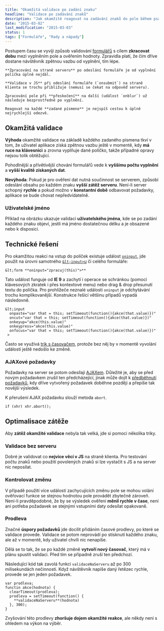 ```yaml
---
title: "Okamžitá validace po zadání znaku"
headline: "Validace po zadávání znaků"
description: "Jak okamžitě reagovat na zadávání znaků do pole během psaní."
date: "2015-03-02"
last_modification: "2015-03-03"
status: 1
tags: ["Formuláře", "Rady a nápady"]
---
```


Postupem času se vyvíjí způsob validování [formulářů](/formulare) s cílem **zkracovat dobu** mezi vyplněním pole a ověřením hodnoty. Zpravidla platí, že čím dříve dostane návštěvník zpětnou vazbu od vyplnění, tím lépe.

    **Zpracování na straně serveru** po odeslání formuláře je od vyplnění políčka úplně nejdál.

    **Validace v JS** při odeslání formuláře (`onsubmit`) na straně klienta se trochu přibližuje (nemusí se čekat na odpověď serveru).

    Zpracování pole při **přeskočení** na další (událost `onblur`) už následuje bezprostředně po vyplnění.

    Reagovat na každé **zadané písmeno** je nejspíš cestou k úplně nejrychlejší odezvě.

## Okamžitá validace

**Výhoda** okamžité validace na základě každého zadaného písmena tkví v tom, že uživatel aplikace získá zpětnou vazbu ještě v momentě, kdy **má ruce na klávesnici** a zrovna vyplňuje dané políčko, takže případné opravy nejsou tolik obtěžující.

Pohodlnější a přívětivější chování formulářů vede k **vyššímu počtu vyplnění** a **vyšší kvalitě získaných dat**.

**Nevýhoda**: Pokud je pro ověření dat nutná součinnost se serverem, způsobí odeslání obsahu po každém znaku **vyšší zátěž serveru**. Není-li server schopný **rychle** a pokud možno v **konstantní době** odbavovat požadavky, aplikace se bude chovat nepředvídatelně.

### Uživatelské jméno

Příklad na obrázku ukazuje validaci **uživatelského jména**, kde se po zadání každého znaku objeví, jestli má jméno dostatečnou délku a je obsazené nebo k disposici.

## Technické řešení

Pro okamžitou reakci na vstup do políček existuje událost [`oninput`](/oninput), jde použít na úrovni samotného [`&lt;input>`u](/input) či celého formuláře:

```
&lt;form **oninput="zpracuj(this)">**
```

Tato událost funguje od **IE 9** a zachytí i operace se schránkou (pomocí klávesových zkratek i přes kontextové menu) nebo drag &amp; drop přesunutí textu do políčka. Pro prohlížeče neznalé události `oninput` je odchytávání trochu komplikovanější. Konstrukce řešící většinu případů vypadá následovně.

```
&lt;input
  onpaste="var that = this; setTimeout(function(){akce(that.value)})"
  oncut="var that = this; setTimeout(function(){akce(that.value)})"
  onkeyup="akce(this.value)"
  onkeypress="akce(this.value)"
  onfocus="var that = this; setTimeout(function(){akce(that.value)})"
 >
```

Často se využívá [trik s časovačem](/onpaste#prodleva), protože bez něj by v momentě vyvolání události ještě nedošlo ke změně.

### AJAXové požadavky

Požadavky na server se potom odesílají [AJAXem](/ajax). Důležité je, aby se před novým požadavkem zrušil ten předcházející, jinak může dojít k [předběhnutí požadavků](/nacitani-ajax#pozdejsi), kdy dříve vytvořený požadavek doběhne později a přepíše tak novější výsledek.

K přerušení AJAX požadavku slouží metoda `abort`.

```
if (xhr) xhr.abort();
```

## Optimalisace zátěže

Aby **zátěž okamžité validace** nebyla tak velká, jde si pomoci několika triky.

### Validace bez serveru

Dobré je validovat co **nejvíce věcí v JS** na straně klienta. Pro testování počtu znaků nebo použití povolených znaků si lze vystačit s JS a na server nic neposílat.

### Kontrolovat změnu

V případě použití více událostí zachycujících změnu pole se mohou volání ověřovací funkce se stejnou hodnotou pole provádět zbytečně zároveň. Není-li pravděpodobné, že by se výsledek ověření **měnil rychle v čase**, není ani potřeba požadavek se stejnými vstupními daty odesílat opakovaně.

### Prodleva

Značné **úspory požadavků** jde docílit přidáním časové prodlevy, po které se validace provede. Validace se potom neprovádí po stisknutí každého znaku, ale až v momentě, kdy uživatel chvíli nic nenapíše.

Dělá se to tak, že se po každé změně **vytvoří nový časovač**, který má v plánu spustit validaci. Před tím se případně zruší ten předchozí.

Následující kód tak zavolá funkci `validaceNaServeru` až po 300 milisekundách nečinnosti. Když návštěvník napíše daný řetězec rychle, provede se jen jeden požadavek.

```
var prodleva;
functin akce(hodnota) {
  clearTimeout(prodleva);
  prodleva = setTimeout(function() {
    **validaceNaServeru**(hodnota)
  }, 300);
}
```

Zvyšování této prodlevy **zhoršuje dojem okamžité reakce**, ale někdy není s ohledem na výkon na výběr.